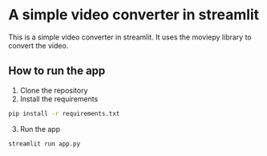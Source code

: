 # A simple video converter in streamlit

This is a simple video converter in streamlit. It uses the moviepy library to convert the video.

## How to run the app

1. Clone the repository
2. Install the requirements
   
```bash
pip install -r requirements.txt
```

3. Run the app
```bash
streamlit run app.py
```

